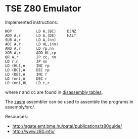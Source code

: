 # TSE Z80 Emulator

Implemented instructions:

```
NOP           LD A,(BC)     DJNZ
ADD A,r       LD A,(DE)     HALT
SUB A,r       LD A,(nn)
ADC A,r       LD HL,(nn)
AND A,r       LD rp,nn
XOR A,r       ADD HL,rp
OR A,r        JP cc, nn
LD r,n        JP nn
LD (HL),n     INC rp
LD (BC),A     DEC rp
LD (DE),A     INC r
LD (nn),A     DEC r
LD (nn),HL    LD r,r
```

where r and cc are found in [disassembly tables](http://www.z80.info/decoding.htm).

The [zasm](https://k1.spdns.de/Develop/Projects/zasm/Distributions/) assembler can be used to assemble the programs in assembly/src/.

Resources:
- http://sgate.emt.bme.hu/patai/publications/z80guide/
- http://www.z80.info/
